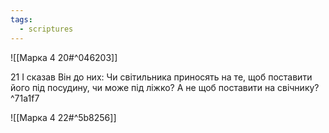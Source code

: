 ```yaml
---
tags:
  - scriptures
---
```


![[Марка 4 20#^046203]]

21 І сказав Він до них: Чи світильника приносять на те, щоб поставити його під посудину, чи може під ліжко? А не щоб поставити на свічнику? ^71a1f7

![[Марка 4 22#^5b8256]]